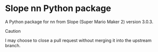 # Slope nn Python package
A Python package for nn from Slope (Super Mario Maker 2) version 3.0.3.
> [!CAUTION]
> I may choose to close a pull request without merging it into the upstream branch.
